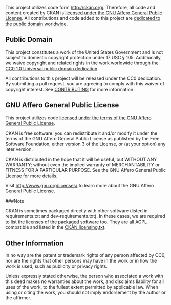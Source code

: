 This project utilizes code form http://ckan.org/. Therefore, all code and content created by CKAN is [licensed under the GNU Affero General Public License](https://github.com/ckan/ckan/blob/master/LICENSE.txt). All contributions and code added to this project are [dedicated to the public domain worldwide](https://creativecommons.org/publicdomain/zero/1.0/).

## Public Domain

This project constitutes a work of the United States Government and is not subject to domestic copyright protection under 17 USC § 105. Additionally, we waive copyright and related rights in the work worldwide through the [CC0 1.0 Universal public domain dedication](https://creativecommons.org/publicdomain/zero/1.0/).

All contributions to this project will be released under the CC0 dedication. By submitting a pull request, you are agreeing to comply with this waiver of copyright interest. See [CONTRIBUTING](https://github.com/GSA/catalog-app/blob/master/CONTRIBUTING.md) for more information.

## GNU Affero General Public License

This project utilizes code [licensed under the terms of the GNU Affero General Public License](https://github.com/ckan/ckan/blob/master/LICENSE.txt).

CKAN is free software: you can redistribute it and/or modify
it under the terms of the GNU Affero General Public License as
published by the Free Software Foundation, either version 3 of the
License, or (at your option) any later version.

CKAN is distributed in the hope that it will be useful,
but WITHOUT ANY WARRANTY; without even the implied warranty of
MERCHANTABILITY or FITNESS FOR A PARTICULAR PURPOSE.  See the
GNU Affero General Public License for more details.

Visit http://www.gnu.org/licenses/ to learn more about the GNU Affero General Public License.

###Note

CKAN is sometimes packaged directly with other software (listed in requirements.txt and dev-requirements.txt).
In these cases, we are required to list the licenses of the packaged software too. They are all AGPL compatible and listed in the [CKAN licensing.txt](https://github.com/ckan/ckan/blob/master/LICENSE.txt).


## Other Information

In no way are the patent or trademark rights of any person affected by CC0, nor are the rights that other persons may have in the work or in how the work is used, such as publicity or privacy rights.

Unless expressly stated otherwise, the person who associated a work with this deed makes no warranties about the work, and disclaims liability for all uses of the work, to the fullest extent permitted by applicable law. When using or citing the work, you should not imply endorsement by the author or the affirmer.
